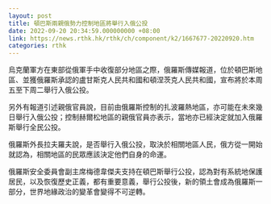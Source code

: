 ```yaml
---
layout: post
title: 頓巴斯兩親俄勢力控制地區將舉行入俄公投
date: 2022-09-20 20:34:59.000000000 +08:00
link: https://news.rthk.hk/rthk/ch/component/k2/1667677-20220920.htm
categories: rthk
---
```


烏克蘭軍方在東部從俄軍手中收復部分地區之際，俄羅斯傳媒報道，位於頓巴斯地區、並獲俄羅斯承認的盧甘斯克人民共和國和頓涅茨克人民共和國，宣布將於本周五至下周二舉行入俄公投。

另外有報道引述親俄官員說，目前由俄羅斯控制的扎波羅熱地區，亦可能在未來幾日舉行入俄公投；控制赫爾松地區的親俄官員亦表示，當地亦已經決定就加入俄羅斯舉行全民公投。

俄羅斯外長拉夫羅夫說，是否舉行入俄公投，取決於相關地區人民，俄方從一開始就認為，相關地區的民眾應該決定他們自身的命運。

俄羅斯安全委員會副主席梅德韋傑夫支持在頓巴斯舉行公投，認為對有系統地保護居民，以及恢復歷史正義，都有重要意義，舉行公投後，新的領土會成為俄羅斯一部分，世界地緣政治的變革會變得不可逆轉。
